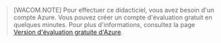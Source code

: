 <properties  pageTitle="" title="" description="" documentationCenter="" services="" solutions="" authors="" writer="kathydav" editor="tysonn" manager="jeffreyg" />

> [WACOM.NOTE] Pour effectuer ce didacticiel, vous avez besoin d'un
> compte Azure. Vous pouvez créer un compte d'évaluation gratuit en
> quelques minutes. Pour plus d'informations, consultez la page [Version
> d'évaluation gratuite d'Azure][1].



[1]: http://www.windowsazure.com/en-us/pricing/free-trial
